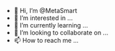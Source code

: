 - 👋 Hi, I’m @MetaSmart
- 👀 I’m interested in ...
- 🌱 I’m currently learning ...
- 💞️ I’m looking to collaborate on ...
- 📫 How to reach me ...

<!---
MetaSmart/MetaSmart is a ✨ special ✨ repository because its `README.md` (this file) appears on your GitHub profile.
You can click the Preview link to take a look at your changes.
--->
